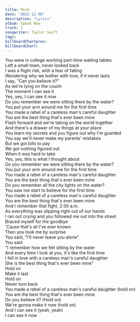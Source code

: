```yaml
---
title: Mine
date: "2022-12-08"
description: "Lyrics"
album: Speak Now
track: 1
songwriter: Taylor Swift
tags: 
billboardChartprev:
billboardChart:
---
```


You were in college working part-time waiting tables <br />
Left a small town, never looked back <br />
I was a flight risk, with a fear of falling <br />
Wondering why we bother with love, if it never lasts <br />
I say, "Can you believe it?" <br />
As we're lying on the couch <br />
The moment I can see it <br />
Yes, yes, I can see it now <br />
Do you remember we were sitting there by the water? <br />
You put your arm around me for the first time <br />
You made a rebel of a careless man's careful daughter <br />
You are the best thing that's ever been mine <br />
Flash forward and we're taking on the world together <br />
And there's a drawer of my things at your place <br />
You learn my secrets and you figure out why I'm guarded <br />
You say we'll never make my parents' mistakes <br />
But we got bills to pay <br />
We got nothing figured out <br />
When it was hard to take <br />
Yes, yes, this is what I thought about <br />
Do you remember we were sitting there by the water? <br />
You put your arm around me for the first time <br />
You made a rebel of a careless man's careful daughter <br />
You are the best thing that's ever been mine <br />
Do you remember all the city lights on the water? <br />
You saw me start to believe for the first time <br />
You made a rebel of a careless man's careful daughter <br />
You are the best thing that's ever been mine <br />
And I remember that fight, 2:30 a.m. <br />
As everything was slipping right out of our hands <br />
I ran out crying and you followed me out into the street <br />
Braced myself for the goodbye <br />
'Cause that's all I've ever known <br />
Then you took me by surprise <br />
You said, "I'll never leave you alone" <br />
You said <br />
"I remember how we felt sitting by the water <br />
And every time I look at you, it's like the first time <br />
I fell in love with a careless man's careful daughter <br />
She is the best thing that's ever been mine" <br />
Hold on <br />
Make it last <br />
Hold on <br />
Never turn back <br />
You made a rebel of a careless man's careful daughter (hold on) <br />
You are the best thing that's ever been mine <br />
Do you believe it? (Hold on) <br />
We're gonna make it now (hold on) <br />
And I can see it (yeah, yeah) <br />
I can see it now <br />